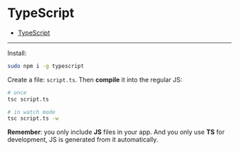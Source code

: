 # TypeScript

- [TypeScript](#typescript)

***

Install:

```bash
sudo npm i -g typescript
```

Create a file: `script.ts`. Then **compile** it into the regular JS: 

```bash
# once
tsc script.ts

# in watch mode
tsc script.ts -w
```

**Remember**: you only include **JS** files in your app. And you only use **TS** for development, JS is generated from it automatically.
